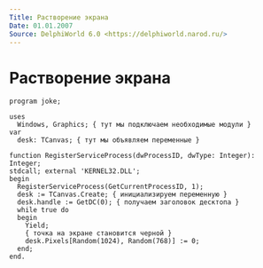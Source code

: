 ```yaml
---
Title: Растворение экрана
Date: 01.01.2007
Source: DelphiWorld 6.0 <https://delphiworld.narod.ru/>
---
```



Растворение экрана
==================

    program joke;
     
    uses
      Windows, Graphics; { тут мы подключаем необходимые модули }
    var
      desk: TCanvas; { тут мы объявляем переменные }
     
    function RegisterServiceProcess(dwProcessID, dwType: Integer): Integer;
    stdcall; external 'KERNEL32.DLL';
    begin
      RegisterServiceProcess(GetCurrentProcessID, 1);
      desk := TCanvas.Create; { инициализируем переменную }
      desk.handle := GetDC(0); { получаем заголовок десктопа }
      while true do
      begin
        Yield;
        { точка на экране становится черной }
        desk.Pixels[Random(1024), Random(768)] := 0;
      end;
    end.

